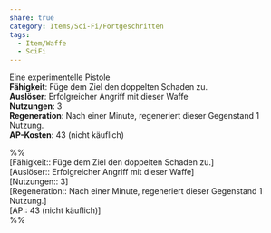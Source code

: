 ```yaml
---
share: true
category: Items/Sci-Fi/Fortgeschritten
tags:
  - Item/Waffe
  - SciFi
---
```

  
Eine experimentelle Pistole  
**Fähigkeit**: Füge dem Ziel den doppelten Schaden zu.  
**Auslöser**: Erfolgreicher Angriff mit dieser Waffe  
**Nutzungen**:  3  
**Regeneration**: Nach einer Minute, regeneriert dieser Gegenstand 1 Nutzung.  
**AP-Kosten**: 43 (nicht käuflich)  
  
%%  
[Fähigkeit:: Füge dem Ziel den doppelten Schaden zu.]  
[Auslöser:: Erfolgreicher Angriff mit dieser Waffe]  
[Nutzungen:: 3]  
[Regeneration:: Nach einer Minute, regeneriert dieser Gegenstand 1 Nutzung.]   
[AP:: 43 (nicht käuflich)]  
%%